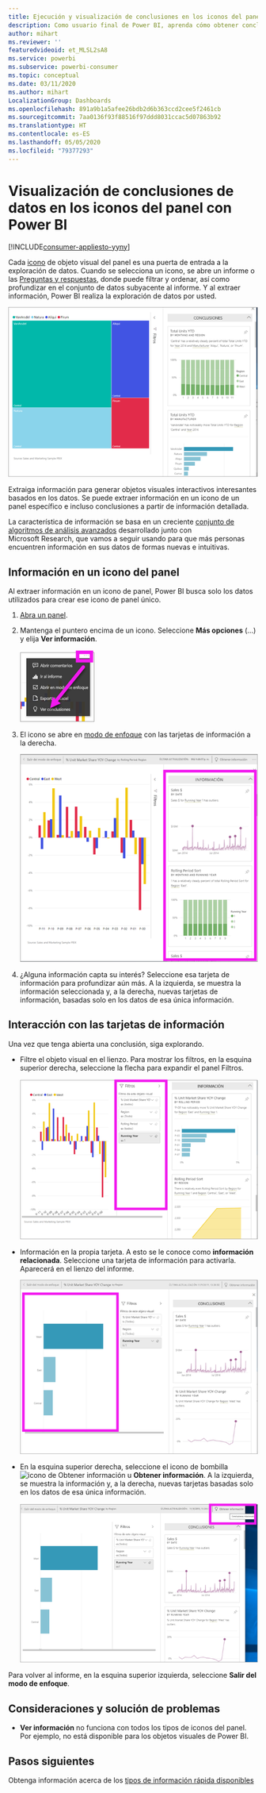 ```yaml
---
title: Ejecución y visualización de conclusiones en los iconos del panel
description: Como usuario final de Power BI, aprenda cómo obtener conclusiones sobre los iconos del panel.
author: mihart
ms.reviewer: ''
featuredvideoid: et_MLSL2sA8
ms.service: powerbi
ms.subservice: powerbi-consumer
ms.topic: conceptual
ms.date: 03/11/2020
ms.author: mihart
LocalizationGroup: Dashboards
ms.openlocfilehash: 891a9b1a5afee26bdb2d6b363ccd2cee5f2461cb
ms.sourcegitcommit: 7aa0136f93f88516f97ddd8031ccac5d07863b92
ms.translationtype: HT
ms.contentlocale: es-ES
ms.lasthandoff: 05/05/2020
ms.locfileid: "79377293"
---
```

# <a name="view-data-insights-on-dashboard-tiles-with-power-bi"></a>Visualización de conclusiones de datos en los iconos del panel con Power BI

[!INCLUDE[consumer-appliesto-yyny](../includes/consumer-appliesto-yyny.md)]

Cada [icono](end-user-tiles.md) de objeto visual del panel es una puerta de entrada a la exploración de datos. Cuando se selecciona un icono, se abre un informe o las [Preguntas y respuestas](end-user-q-and-a.md), donde puede filtrar y ordenar, así como profundizar en el conjunto de datos subyacente al informe. Y al extraer información, Power BI realiza la exploración de datos por usted.

![modo del menú de puntos suspensivos](./media/end-user-insights/power-bi-insight.png)

Extraiga información para generar objetos visuales interactivos interesantes basados en los datos. Se puede extraer información en un icono de un panel específico e incluso conclusiones a partir de información detallada.

La característica de información se basa en un creciente [conjunto de algoritmos de análisis avanzados](end-user-insight-types.md) desarrollado junto con Microsoft Research, que vamos a seguir usando para que más personas encuentren información en sus datos de formas nuevas e intuitivas.

## <a name="run-insights-on-a-dashboard-tile"></a>Información en un icono del panel
Al extraer información en un icono de panel, Power BI busca solo los datos utilizados para crear ese icono de panel único. 

1. [Abra un panel](end-user-dashboards.md).
2. Mantenga el puntero encima de un icono. Seleccione **Más opciones** (...) y elija **Ver información**. 

    ![modo del menú de puntos suspensivos](./media/end-user-insights/power-bi-hovers.png)


3. El icono se abre en [modo de enfoque](end-user-focus.md) con las tarjetas de información a la derecha.    
   
    ![Modo de enfoque](./media/end-user-insights/power-bi-insights-tile.png)    
4. ¿Alguna información capta su interés? Seleccione esa tarjeta de información para profundizar aún más. A la izquierda, se muestra la información seleccionada y, a la derecha, nuevas tarjetas de información, basadas solo en los datos de esa única información.    

 ## <a name="interact-with-the-insight-cards"></a>Interacción con las tarjetas de información
Una vez que tenga abierta una conclusión, siga explorando.

   * Filtre el objeto visual en el lienzo.  Para mostrar los filtros, en la esquina superior derecha, seleccione la flecha para expandir el panel Filtros.

      ![Información y menú Filtros expandido](./media/end-user-insights/power-bi-filters.png)
   
   * Información en la propia tarjeta. A esto se le conoce como **información relacionada**. Seleccione una tarjeta de información para activarla. Aparecerá en el lienzo del informe.
   
      ![Información y menú Filtros expandido](./media/end-user-insights/power-bi-insight-card.png)
   
   * En la esquina superior derecha, seleccione el icono de bombilla ![icono de Obtener información](./media/end-user-insights/power-bi-bulb-icon.png) u **Obtener información**. A la izquierda, se muestra la información y, a la derecha, nuevas tarjetas basadas solo en los datos de esa única información.
     
     ![Barra de menús con el icono de Obtener información](./media/end-user-insights/power-bi-related.png)
     
Para volver al informe, en la esquina superior izquierda, seleccione **Salir del modo de enfoque**.

## <a name="considerations-and-troubleshooting"></a>Consideraciones y solución de problemas
- **Ver información** no funciona con todos los tipos de iconos del panel. Por ejemplo, no está disponible para los objetos visuales de Power BI.<!--[Power BI visuals](end-user-custom-visuals.md)-->


## <a name="next-steps"></a>Pasos siguientes
Obtenga información acerca de los [tipos de información rápida disponibles](end-user-insight-types.md)

